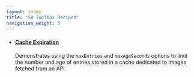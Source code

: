 ```yaml
---
layout: index
title: "SW Toolbox Recipes"
navigation_weight: 3
---
```


<ul>
  <li>
    <h4><a href="cache-expiration-options/">Cache Expiration</a></h4>
    <p>
      Demonstrates using the <code>maxEntries</code> and <code>maxAgeSeconds</code> options
      to limit the number and age of entries stored in a cache dedicated to images fetched
      from an API.
    </p>
  </li>
</ul>
